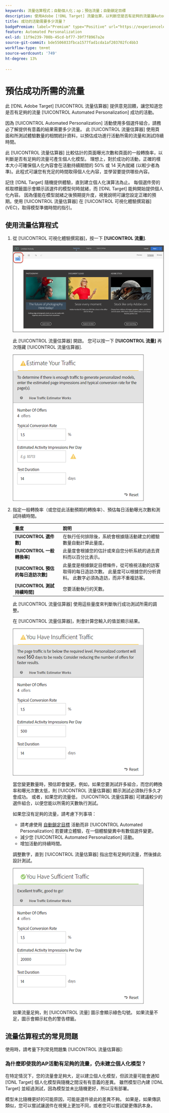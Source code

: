 ```yaml
---
keywords: 流量估算程式；自動個人化；ap；預估流量；自動鎖定目標
description: 使用Adobe [!DNL Target] 流量估算，以判斷您是否有足夠的流量讓Automated Personalization活動成功。
title: 成功的活動需要多少流量？
badgePremium: label="Premium" type="Positive" url="https://experienceleague.adobe.com/docs/target/using/introduction/intro.html?lang=en#premium newtab=true" tooltip="See what's included in Target Premium."
feature: Automated Personalization
exl-id: 11f9e239-700b-45cd-bf77-39f7f8967a2e
source-git-commit: bde5506033fbca1577fad1cda1af203702fc4bb3
workflow-type: tm+mt
source-wordcount: '749'
ht-degree: 13%

---
```


# 預估成功所需的流量

此 [!DNL Adobe Target] [!UICONTROL 流量估算器] 提供意見回饋，讓您知道您是否有足夠的流量 [!UICONTROL Automated Personalization] 成功的活動。

因為 [!UICONTROL Automated Personalization] 活動使用多個選件組合，請務必了解提供有意義的結果需要多少流量。 此 [!UICONTROL 流量估算器] 使用頁面和所測試體驗數量的相關統計資料，以預估成功進行活動所需的流量和測試持續時間。

此 [!UICONTROL 流量估算器] 比較估計的頁面曝光次數和頁面的一般轉換率，以判斷是否有足夠的流量可產生個人化模型。 理想上，對於成功的活動，正確的樣本大小可確保個人化內容會在活動持續期間的 50% 或 14 天內就緒 (以較少者為準)。此程式可讓您有充足的時間取得個人化內容，並學習要提供哪些內容。

記住 [!DNL Target] 隨機提供體驗，直到建立個人化演算法為止。 每個選件旁的核取標籤圖示會顯示該選件的模型何時就緒，而 [!DNL Target] 能夠開始提供個人化內容。 因為僅能在模型就緒之後預期提升度，視覺說明可讓您設定正確的預期。使用 [!UICONTROL 流量估算器] 在 [!UICONTROL 可視化體驗撰寫器] (VEC)，取得模型準備時間的指引。

## 使用流量估算程式

1. 從 [!UICONTROL 可視化體驗撰寫器]，按一下 **[!UICONTROL 流量]**.

   ![流量圖示](/help/main/c-activities/t-automated-personalization/assets/icon-traffic.png)

   此 [!UICONTROL 流量估算器] 開啟。 您可以按一下 **[!UICONTROL 流量]** 再次隱藏 [!UICONTROL 流量估算器].

   ![流量估算程式使用者介面](assets/ap_est.png)

1. 指定一般轉換率（或您從此活動預期的轉換率）、預估每日活動曝光次數和測試持續時間。

   | 量度 | 說明 |
   | --- | --- |
   | **[!UICONTROL 選件數]** | 在執行任何排除後，系統會根據隨活動建立的體驗數量自動計算此量度。 |
   | **[!UICONTROL 一般轉換率]** | 此量度會根據您的估計或來自您分析系統的過去資料而以百分比表示。 |
   | **[!UICONTROL 預估的每日造訪次數]** | 此量度是根據鎖定目標條件，從可檢視活動的訪客取得的每日造訪次數。 此量度可以根據您的分析資料。 此數字必須為造訪，而非不重複訪客。 |
   | **[!UICONTROL 測試持續時間]** | 您要活動執行的天數。 |

   此 [!UICONTROL 流量估算器] 使用這些量度來判斷執行成功測試所需的調整。

   在 [!UICONTROL 流量估算器]，則會計算您輸入的值並顯示結果。

   ![顯示值和結果的流量估計](assets/ap_est_no.png)

   當您變更數量時，預估即會變更。例如，如果您要測試許多組合，而您的轉換率和曝光次數太低，則 [!UICONTROL 流量估算器] 顯示測試必須執行多久才會成功。 或者，如果您的流量低， [!UICONTROL 流量估算器] 可建議較少的選件組合，以便您能以所需的天數執行測試。

   如果您沒有足夠的流量，請考慮下列事項：

   * 請考慮使用 [自動鎖定目標](/help/main/c-activities/auto-target/auto-target-to-optimize.md) 活動而非 [!UICONTROL Automated Personalization] 若要建立體驗，在一個體驗變異中有數個選件變更。
   * 減少您 [!UICONTROL Automated Personalization] 活動。
   * 增加活動的持續時間。

   調整數字，直到 [!UICONTROL 流量估算器] 指出您有足夠的流量，然後據此設計測試。

   ![顯示足夠流量訊息的流量估算器](assets/ap_est_yes.png)

   如果流量足夠，則 [!UICONTROL 流量] 圖示會顯示綠色勾號。 如果流量不足，圖示會顯示紅色的警告標籤。

## 流量估算程式的常見問題

使用時，請考量下列常見問題集 [!UICONTROL 流量估算器]:

### 為什麼即使我的AP活動有足夠的流量，仍未建立個人化模型？

在特定情況下，您的流量會足夠大，足以建立個人化模型，但該流量可能會通知 [!DNL Target] 個人化模型與隨機之間沒有有意義的差異。 雖然模型已內建 [!DNL Target] 並經過測試，因為模型並未比隨機更好，所以沒有部署。

模型未比隨機更好的可能原因，可能是選件彼此的差異不夠。 如果是，如果傳訊類似，您可以嘗試讓選件在視覺上更加不同，或者您可以嘗試變更傳訊本身。

